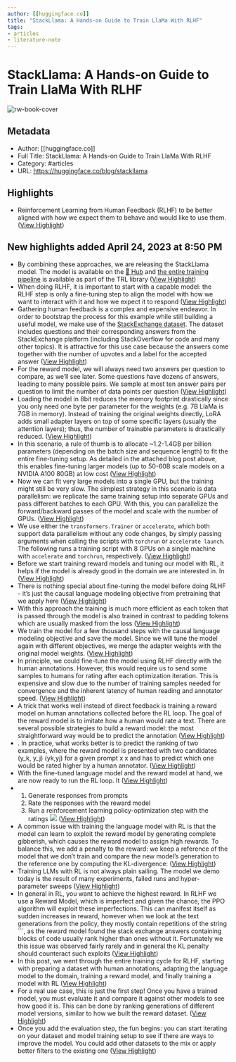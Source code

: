 ```yaml
---
author: [[huggingface.co]]
title: "StackLlama: A Hands-on Guide to Train LlaMa With RLHF"
tags: 
- articles
- literature-note
---
```

# StackLlama: A Hands-on Guide to Train LlaMa With RLHF

![rw-book-cover](https://huggingface.co/blog/assets/138_stackllama/thumbnail.png)

## Metadata
- Author: [[huggingface.co]]
- Full Title: StackLlama: A Hands-on Guide to Train LlaMa With RLHF
- Category: #articles
- URL: https://huggingface.co/blog/stackllama

## Highlights
- Reinforcement Learning from Human Feedback (RLHF) to be better aligned with how we expect them to behave and would like to use them. ([View Highlight](https://read.readwise.io/read/01gy72ermqjjknbfskegxe24ac))
## New highlights added April 24, 2023 at 8:50 PM
- By combining these approaches, we are releasing the StackLlama model. The model is available on the [🤗 Hub](https://huggingface.co/trl-lib/llama-se-rl-peft) and [the entire training pipeline](https://huggingface.co/docs/trl/index) is available as part of the TRL library ([View Highlight](https://read.readwise.io/read/01gyt84nb87zkq2tfbgww5wgcy))
- When doing RLHF, it is important to start with a capable model: the RLHF step is only a fine-tuning step to align the model with how we want to interact with it and how we expect it to respond ([View Highlight](https://read.readwise.io/read/01gyt851xsnqs2xa5w2m4msajy))
- Gathering human feedback is a complex and expensive endeavor. In order to bootstrap the process for this example while still building a useful model, we make use of the [StackExchange dataset](https://huggingface.co/datasets/HuggingFaceH4/stack-exchange-preferences). The dataset includes questions and their corresponding answers from the StackExchange platform (including StackOverflow for code and many other topics). It is attractive for this use case because the answers come together with the number of upvotes and a label for the accepted answer ([View Highlight](https://read.readwise.io/read/01gyt85zykvrqyq8bsx99g9j3s))
- For the reward model, we will always need two answers per question to compare, as we’ll see later. Some questions have dozens of answers, leading to many possible pairs. We sample at most ten answer pairs per question to limit the number of data points per question ([View Highlight](https://read.readwise.io/read/01gyt8722yg1dbqcfkkp4vk4xe))
- Loading the model in 8bit reduces the memory footprint drastically since you only need one byte per parameter for the weights (e.g. 7B LlaMa is 7GB in memory). Instead of training the original weights directly, LoRA adds small adapter layers on top of some specific layers (usually the attention layers); thus, the number of trainable parameters is drastically reduced. ([View Highlight](https://read.readwise.io/read/01gyt88qyz71sjq81c4rnwf0rr))
- In this scenario, a rule of thumb is to allocate ~1.2-1.4GB per billion parameters (depending on the batch size and sequence length) to fit the entire fine-tuning setup. As detailed in the attached blog post above, this enables fine-tuning larger models (up to 50-60B scale models on a NVIDIA A100 80GB) at low cost ([View Highlight](https://read.readwise.io/read/01gyt894cbqaqw3w1strjdr3aj))
- Now we can fit very large models into a single GPU, but the training might still be very slow. The simplest strategy in this scenario is data parallelism: we replicate the same training setup into separate GPUs and pass different batches to each GPU. With this, you can parallelize the forward/backward passes of the model and scale with the number of GPUs. ([View Highlight](https://read.readwise.io/read/01gyt8a0as7rtr4qakdn6x38gg))
- We use either the `transformers.Trainer` or `accelerate`, which both support data parallelism without any code changes, by simply passing arguments when calling the scripts with `torchrun` or `accelerate launch`. The following runs a training script with 8 GPUs on a single machine with `accelerate` and `torchrun`, respectively. ([View Highlight](https://read.readwise.io/read/01gyt8ac2nepzpe3sv0a5fzzb2))
- Before we start training reward models and tuning our model with RL, it helps if the model is already good in the domain we are interested in. In ([View Highlight](https://read.readwise.io/read/01gyt8an9wkb44sdtsv0dnr3v2))
- There is nothing special about fine-tuning the model before doing RLHF - it’s just the causal language modeling objective from pretraining that we apply here ([View Highlight](https://read.readwise.io/read/01gyt8b9cawvhg8pmx3x3f4cs8))
- With this approach the training is much more efficient as each token that is passed through the model is also trained in contrast to padding tokens which are usually masked from the loss ([View Highlight](https://read.readwise.io/read/01gyt8bwtnkpssnchbd4169q9b))
- We train the model for a few thousand steps with the causal language modeling objective and save the model. Since we will tune the model again with different objectives, we merge the adapter weights with the original model weights. ([View Highlight](https://read.readwise.io/read/01gyt8cg8n90zp7gpfw2drfyyv))
- In principle, we could fine-tune the model using RLHF directly with the human annotations. However, this would require us to send some samples to humans for rating after each optimization iteration. This is expensive and slow due to the number of training samples needed for convergence and the inherent latency of human reading and annotator speed. ([View Highlight](https://read.readwise.io/read/01gyt8dcmvyq3gmn3rq9xj7nvf))
- A trick that works well instead of direct feedback is training a reward model on human annotations collected before the RL loop. The goal of the reward model is to imitate how a human would rate a text. There are several possible strategies to build a reward model: the most straightforward way would be to predict the annotation ([View Highlight](https://read.readwise.io/read/01gyt8dvmwppen9e6wy0kynvt0))
- . In practice, what works better is to predict the ranking of two examples, where the reward model is presented with two candidates (y_k, y_j) (yk​,yj​) for a given prompt x x and has to predict which one would be rated higher by a human annotator. ([View Highlight](https://read.readwise.io/read/01gyt8e2r31abt08xrtm7j9py7))
- With the fine-tuned language model and the reward model at hand, we are now ready to run the RL loop. It ([View Highlight](https://read.readwise.io/read/01gyt8f3zkqftgeew5mtxzp3rg))
- 1. Generate responses from prompts
  2. Rate the responses with the reward model
  3. Run a reinforcement learning policy-optimization step with the ratings
  ![](https://huggingface.co/datasets/trl-internal-testing/example-images/resolve/main/blog/stackllama/trl_loop.png) ([View Highlight](https://read.readwise.io/read/01gyt8f838bj5gsbtxxdeg787g))
- A common issue with training the language model with RL is that the model can learn to exploit the reward model by generating complete gibberish, which causes the reward model to assign high rewards. To balance this, we add a penalty to the reward: we keep a reference of the model that we don’t train and compare the new model’s generation to the reference one by computing the KL-divergence: ([View Highlight](https://read.readwise.io/read/01gyt8ga0x0q7tm6qkacmsc9bm))
- Training LLMs with RL is not always plain sailing. The model we demo today is the result of many experiments, failed runs and hyper-parameter sweeps ([View Highlight](https://read.readwise.io/read/01gyt8j75xh8b2174s9a53hsw9))
- In general in RL, you want to achieve the highest reward. In RLHF we use a Reward Model, which is imperfect and given the chance, the PPO algorithm will exploit these imperfections. This can manifest itself as sudden increases in reward, however when we look at the text generations from the policy, they mostly contain repetitions of the string ```, as the reward model found the stack exchange answers containing blocks of code usually rank higher than ones without it. Fortunately we this issue was observed fairly rarely and in general the KL penalty should counteract such exploits ([View Highlight](https://read.readwise.io/read/01gyt8jxpwgqg3tva600sd3c1v))
- In this post, we went through the entire training cycle for RLHF, starting with preparing a dataset with human annotations, adapting the language model to the domain, training a reward model, and finally training a model with RL ([View Highlight](https://read.readwise.io/read/01gyt8kt0pj9jmb61n90antd12))
- For a real use case, this is just the first step! Once you have a trained model, you must evaluate it and compare it against other models to see how good it is. This can be done by ranking generations of different model versions, similar to how we built the reward dataset. ([View Highlight](https://read.readwise.io/read/01gyt8m78xqyf9xkhvk2fj5v3z))
- Once you add the evaluation step, the fun begins: you can start iterating on your dataset and model training setup to see if there are ways to improve the model. You could add other datasets to the mix or apply better filters to the existing one ([View Highlight](https://read.readwise.io/read/01gyt8mkxdmxfrvhgcpkz2d1rn))
